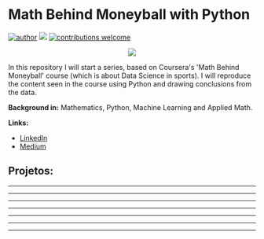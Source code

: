 # Math Behind Moneyball with Python

[![author](https://img.shields.io/badge/author-jplavorr-black.svg)](https://www.linkedin.com/in/joão-pedro-lavor-65162312b/) [![](https://img.shields.io/badge/python-3.7+-blue.svg)](https://www.python.org/downloads/release/python-365/)  [![contributions welcome](https://img.shields.io/badge/contributions-welcome-brightgreen.svg?style=flat)](https://github.com/jplavorr)

<p align="center">
  <img src= "https://www.abgconsultoria.com.br/blog/wp-content/uploads/170816-Moneyball_v4-1.jpg" >
</p>



In this repository I will start a series, based on Coursera's 'Math Behind Moneyball' course (which is about Data Science in sports). I will reproduce the content seen in the course using Python and drawing conclusions from the data.

**Background in:** Mathematics, Python, Machine Learning and Applied Math.

**Links:**
* [LinkedIn](https://www.linkedin.com/in/joão-pedro-lavor-65162312b/)
* [Medium](https://jplavorr.medium.com/)


## Projetos:


* **** 
* **** 
* **** 
* **** 
* **** 
* **** 

---
